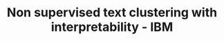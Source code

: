 ---
title: "Non supervised text clustering with interpretability - IBM"
excerpt: "Text clustering with probabilitic model and text embedding"
git_url: "https://github.com/wangyangparis/SCBert/blob/master/Rapport_Projet_Fil_Rouge.pdf"
image: "https://miro.medium.com/max/9000/1*h0mO4PdZaQKtbwWJW40FKQ.jpeg"
publish: true
---